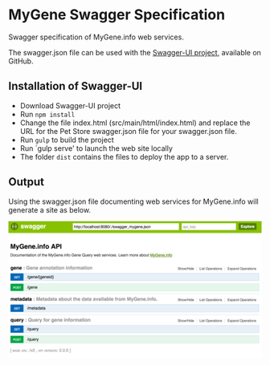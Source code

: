 # MyGene Swagger Specification
Swagger specification of MyGene.info web services.

The swagger.json file can be used with the [Swagger-UI project](http://swagger.io/swagger-ui/), available on GitHub. 


## Installation of Swagger-UI
* Download Swagger-UI project
* Run `npm install`
* Change the file index.html (src/main/html/index.html) and replace 
the URL for the Pet Store swagger.json file for your swagger.json file.
* Run `gulp` to build the project
* Run `gulp serve' to launch the web site locally
* The folder `dist` contains the files to deploy the app to a server.

## Output
Using the swagger.json file documenting web services for MyGene.info will generate a site as below.

![MyGene.info Swagger](swagger-ui.png)






